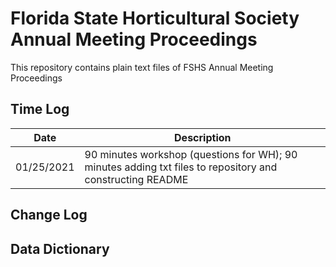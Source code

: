 # Florida State Horticultural Society Annual Meeting Proceedings
 This repository contains plain text files of FSHS Annual Meeting Proceedings

## Time Log
| Date | Description |
| ------- | --------- |
| 01/25/2021 | 90 minutes workshop (questions for WH); 90 minutes adding txt files to repository and constructing README


## Change Log


## Data Dictionary

